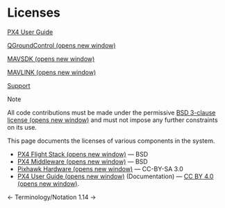 # Licenses

[ PX4 User Guide](broken-reference)

[QGroundControl (opens new window)](http://qgroundcontrol.com/)

[MAVSDK (opens new window)](https://mavsdk.mavlink.io/)

[MAVLINK (opens new window)](https://mavlink.io/en/)

[Support](broken-reference)

Note

All code contributions must be made under the permissive [BSD 3-clause license (opens new window)](https://opensource.org/licenses/BSD-3-Clause) and must not impose any further constraints on its use.

This page documents the licenses of various components in the system.

* [PX4 Flight Stack (opens new window)](https://github.com/PX4/PX4-Autopilot) — BSD
* [PX4 Middleware (opens new window)](https://github.com/PX4/PX4-Autopilot) — BSD
* [Pixhawk Hardware (opens new window)](https://github.com/PX4/Hardware) — CC-BY-SA 3.0
* [PX4 User Guide (opens new window)](https://github.com/PX4/PX4-user\_guide) (Documentation) — [CC BY 4.0 (opens new window)](https://creativecommons.org/licenses/by/4.0/).

← Terminology/Notation 1.14 →
